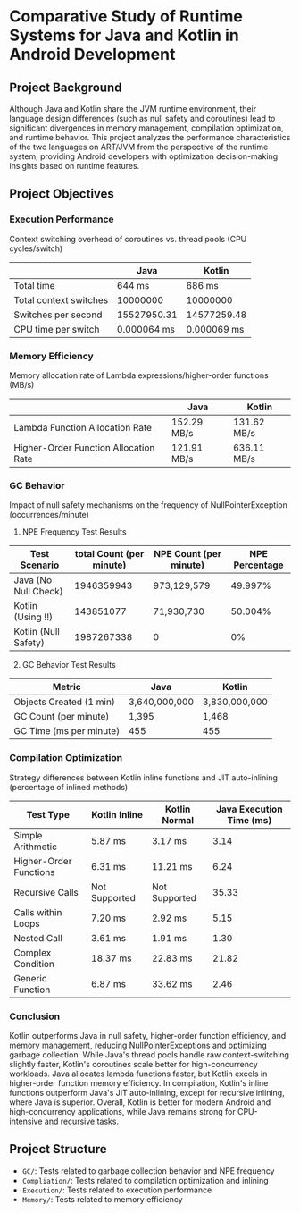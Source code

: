 # Comparative Study of Runtime Systems for Java and Kotlin in Android Development
## Project Background
Although Java and Kotlin share the JVM runtime environment, their language design differences (such as null safety and coroutines) lead to significant divergences in memory management, compilation optimization, and runtime behavior. This project analyzes the performance characteristics of the two languages on ART/JVM from the perspective of the runtime system, providing Android developers with optimization decision-making insights based on runtime features.

## Project Objectives
### Execution Performance

Context switching overhead of coroutines vs. thread pools (CPU cycles/switch)

| | Java | Kotlin | 
| --- | --- | --- |
| Total time | 644 ms | 686 ms |
| Total context switches | 10000000 | 10000000 |
| Switches per second | 15527950.31 | 14577259.48 |
| CPU time per switch | 0.000064 ms | 0.000069 ms |

### Memory Efficiency

Memory allocation rate of Lambda expressions/higher-order functions (MB/s)

| | Java | Kotlin | 
| --- | --- | --- |
| Lambda Function Allocation Rate | 152.29 MB/s | 131.62 MB/s |
| Higher-Order Function Allocation Rate | 121.91 MB/s | 636.11 MB/s |

### GC Behavior

Impact of null safety mechanisms on the frequency of NullPointerException (occurrences/minute)

1. NPE Frequency Test Results

| Test Scenario | total Count (per minute) | NPE Count (per minute)| NPE Percentage |
| --- | --- | --- | --- |
| Java (No Null Check) | 1946359943 | 973,129,579 | 49.997% |
| Kotlin (Using !!) | 143851077 | 71,930,730 | 50.004% |
| Kotlin (Null Safety) | 1987267338 | 0 | 0% |

2. GC Behavior Test Results

| Metric | Java | Kotlin |
| --- | --- | --- |
| Objects Created (1 min) | 3,640,000,000 | 3,830,000,000 |
| GC Count (per minute) | 1,395 | 1,468 |
| GC Time (ms per minute) | 455 | 455 |

### Compilation Optimization

Strategy differences between Kotlin inline functions and JIT auto-inlining (percentage of inlined methods)

| Test Type | Kotlin Inline | Kotlin Normal | Java Execution Time (ms) |
|--------------------|---------------|-------------------|-------------------------|
| Simple Arithmetic | 5.87 ms | 3.17 ms | 3.14 |
| Higher-Order Functions | 6.31 ms | 11.21 ms | 6.24 |
| Recursive Calls | Not Supported | Not Supported | 35.33 |
| Calls within Loops | 7.20 ms | 2.92 ms | 5.15 |
| Nested Call | 3.61 ms | 1.91 ms | 1.30 |
| Complex Condition | 18.37 ms | 22.83 ms | 21.82 |
| Generic Function | 6.87 ms | 33.62 ms | 2.46 |

### Conclusion

Kotlin outperforms Java in null safety, higher-order function efficiency, and memory management, reducing NullPointerExceptions and optimizing garbage collection. While Java's thread pools handle raw context-switching slightly faster, Kotlin's coroutines scale better for high-concurrency workloads. Java allocates lambda functions faster, but Kotlin excels in higher-order function memory efficiency. In compilation, Kotlin's inline functions outperform Java's JIT auto-inlining, except for recursive inlining, where Java is superior. Overall, Kotlin is better for modern Android and high-concurrency applications, while Java remains strong for CPU-intensive and recursive tasks.

## Project Structure
- `GC/`: Tests related to garbage collection behavior and NPE frequency
- `Compliation/`: Tests related to compilation optimization and inlining
- `Execution/`: Tests related to execution performance
- `Memory/`: Tests related to memory efficiency
